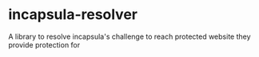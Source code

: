 # incapsula-resolver
A library to resolve incapsula's challenge to reach protected website they provide protection for
